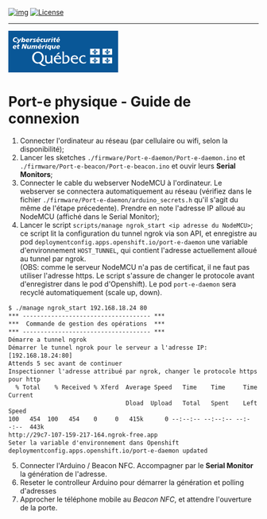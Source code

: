 <!-- ENTETE -->
[![img](https://img.shields.io/badge/Cycle%20de%20Vie-Phase%20d%C3%A9couverte-339999)](https://www.quebec.ca/gouv/politiques-orientations/vitrine-numeriqc/accompagnement-des-organismes-publics/demarche-conception-services-numeriques)
[![License](https://img.shields.io/badge/Licence-LiLiQ--R-blue)](LICENSE)

---

<div>
    <a target="_blank" href="https://www.quebec.ca/gouvernement/ministere/cybersecurite-numerique">
      <img src="https://github.com/CQEN-QDCE/.github/blob/main/images/mcn.png" alt="Logo du Ministère de la cybersécurité et du numérique" />
    </a>
</div>
<!-- FIN ENTETE -->

#  Port-e physique - Guide de connexion

1. Connecter l'ordinateur au réseau (par cellulaire ou wifi, selon la disponibilité);
1. Lancer les sketches `./firmware/Port-e-daemon/Port-e-daemon.ino` et `./firmware/Port-e-beacon/Port-e-beacon.ino` et ouvir leurs **Serial Monitors**; 
1. Connecter le cable du webserver NodeMCU à l'ordinateur. Le webserver se connectera automatiquement au réseau (vérifiez dans le fichier `./firmware/Port-e-daemon/arduino_secrets.h` qu'il s'agit du même de l'étape précedente). Prendre en note l'adresse IP alloué au NodeMCU (affiché dans le Serial Monitor); 
1. Lancer le script `scripts/manage ngrok_start <ip adresse du NodeMCU>`; ce script lit la configuration du tunnel ngrok via son API, et enregistre au pod `deploymentconfig.apps.openshift.io/port-e-daemon` une variable d'environnement `HOST_TUNNEL`, qui contient l'adresse actuellement alloué au tunnel par ngrok.  
(OBS: comme le serveur NodeMCU n'a pas de certificat, il ne faut pas utiliser l'adresse https. Le script s'assure de changer le protocole avant d'enregistrer dans le pod d'Openshift). Le pod `port-e-daemon` sera recyclé automatiquement (scale up, down). 

```
$ ./manage ngrok_start 192.168.18.24 80
*** ------------------------------------ ***
***  Commande de gestion des opérations  ***
*** ------------------------------------ ***
Démarre a tunnel ngrok
Démarrer le tunnel ngrok pour le serveur a l'adresse IP: [192.168.18.24:80]
Attends 5 sec avant de continuer
Inspectionner l'adresse attribué par ngrok, changer le protocole https pour http
  % Total    % Received % Xferd  Average Speed   Time    Time     Time  Current
                                 Dload  Upload   Total   Spent    Left  Speed
100   454  100   454    0     0   415k      0 --:--:-- --:--:-- --:--:--  443k
http://29c7-107-159-217-164.ngrok-free.app
Seter la variable d'environnement dans Openshift
deploymentconfig.apps.openshift.io/port-e-daemon updated
```

5. Connecter l'Arduino / Beacon NFC. Accompagner par le **Serial Monitor** la génération de l'adresse.
1. Reseter le controlleur Arduino pour démarrer la génération et polling d'adresses
1. Approcher le téléphone mobile au *Beacon NFC*, et attendre l'ouverture de la porte. 
